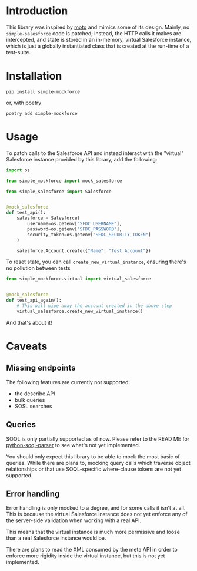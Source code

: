 # Introduction

This library was inspired by [moto](https://github.com/spulec/moto) and mimics some of its design. Mainly,
no `simple-salesforce` code is patched; instead, the HTTP calls it makes are intercepted, and state is
stored in an in-memory, virtual Salesforce instance, which is just a globally instantiated class that
is created at the run-time of a test-suite.

# Installation

`pip install simple-mockforce`

or, with poetry

`poetry add simple-mockforce`

# Usage

To patch calls to the Salesforce API and instead interact with the "virtual"
Salesforce instance provided by this library, add the following:

```python
import os

from simple_mockforce import mock_salesforce

from simple_salesforce import Salesforce


@mock_salesforce
def test_api():
    salesforce = Salesforce(
        username=os.getenv["SFDC_USERNAME"],
        password=os.getenv["SFDC_PASSWORD"],
        security_token=os.getenv["SFDC_SECURITY_TOKEN"]
    )

    salesforce.Account.create({"Name": "Test Account"})
```

To reset state, you can call `create_new_virtual_instance`,
ensuring there's no pollution between tests

```python
from simple_mockforce.virtual import virtual_salesforce


@mock_salesforce
def test_api_again():
    # This will wipe away the account created in the above step
    virtual_salesforce.create_new_virtual_instance()
```

And that's about it!

# Caveats

## Missing endpoints

The following features are currently not supported:

- the describe API
- bulk queries
- SOSL searches

## Queries

SOQL is only partially supported as of now. Please refer to the READ ME
for [python-soql-parser](https://github.com/Kicksaw-Consulting/python-soql-parser#notable-unsupported-features)
to see what's not yet implemented.

You should only expect this library to be able to mock the most basic of queries.
While there are plans to, mocking query calls which traverse object relationships
or that use SOQL-specific where-clause tokens are not yet supported.

## Error handling

Error handling is only mocked to a degree, and for some calls it isn't at all.
This is because the virtual Salesforce instance does not yet enforce any of
the server-side validation when working with a real API.

This means that the virtual instance is much more permissive and loose than a
real Salesforce instance would be.

There are plans to read the XML consumed by the meta API in order to enforce
more rigidity inside the virtual instance, but this is not yet implemented.
